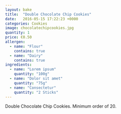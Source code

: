 ```yaml
---
layout: bake
title:  "Double Chocolate Chip Cookies"
date:   2016-05-15 17:22:23 +0000
categories: Cookies
image: chocolatechipcookies.jpg
quantity: 1
price: €0.50
allergen:
  - name: "Flour"
    contains: true
  - name: "Dairy"
    contains: true
ingredients:
  - name: "Lorem ipsum"
    quantity: "100g"
  - name: "Dolor sit amet"
    quantity: "75g"
  - name: "Consectetur"
    quantity: "2 Sticks"
---
```

Double Chocolate Chip Cookies. Minimum order of 20.
